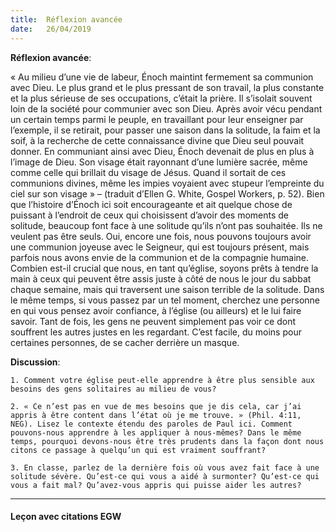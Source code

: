 ```yaml
---
title:  Réflexion avancée
date:   26/04/2019
---
```


**Réflexion avancée**: 

« Au milieu d’une vie de labeur, Énoch maintint fermement sa communion avec Dieu. Le plus grand et le plus pressant de son travail, la plus constante et la plus sérieuse de ses occupations, c’était la prière. Il s’isolait souvent loin de la société pour communier avec son Dieu. Après avoir vécu pendant un certain temps parmi le peuple, en travaillant pour leur enseigner par l’exemple, il se retirait, pour passer une saison dans la solitude, la faim et la soif, à la recherche de cette connaissance divine que Dieu seul pouvait donner. En communiant ainsi avec Dieu, Énoch devenait de plus en plus à l’image de Dieu. Son visage était rayonnant d’une lumière sacrée, même comme celle qui brillait du visage de Jésus. Quand il sortait de ces communions divines, même les impies voyaient avec stupeur l’empreinte du ciel sur son visage » – (traduit d’Ellen G. White, Gospel Workers, p. 52). Bien que l’histoire d’Énoch ici soit encourageante et ait quelque chose de puissant à l’endroit de ceux qui choisissent d’avoir des moments de solitude, beaucoup font face à une solitude qu’ils n’ont pas souhaitée. Ils ne veulent pas être seuls. Oui, encore une fois, nous pouvons toujours avoir une communion joyeuse avec le Seigneur, qui est toujours présent, mais parfois nous avons envie de la communion et de la compagnie humaine. Combien est-il crucial que nous, en tant qu’église, soyons prêts à tendre la main à ceux qui peuvent être assis juste à côté de nous le jour du sabbat chaque semaine, mais qui traversent une saison terrible de la solitude. Dans le même temps, si vous passez par un tel moment, cherchez une personne en qui vous pensez avoir confiance, à l’église (ou ailleurs) et le lui faire savoir. Tant de fois, les gens ne peuvent simplement pas voir ce dont souffrent les autres justes en les regardant. C’est facile, du moins pour certaines personnes, de se cacher derrière un masque.

**Discussion**:

`1. Comment votre église peut-elle apprendre à être plus sensible aux besoins des gens solitaires au milieu de vous?`

`2. « Ce n’est pas en vue de mes besoins que je dis cela, car j’ai appris à être content dans l’état où je me trouve. » (Phil. 4:11, NEG). Lisez le contexte étendu des paroles de Paul ici. Comment pouvons-nous apprendre à les appliquer à nous-mêmes? Dans le même temps, pourquoi devons-nous être très prudents dans la façon dont nous citons ce passage à quelqu’un qui est vraiment souffrant?`

`3. En classe, parlez de la dernière fois où vous avez fait face à une solitude sévère. Qu’est-ce qui vous a aidé à surmonter? Qu’est-ce qui vous a fait mal? Qu’avez-vous appris qui puisse aider les autres?`

---

#### Leçon avec citations EGW